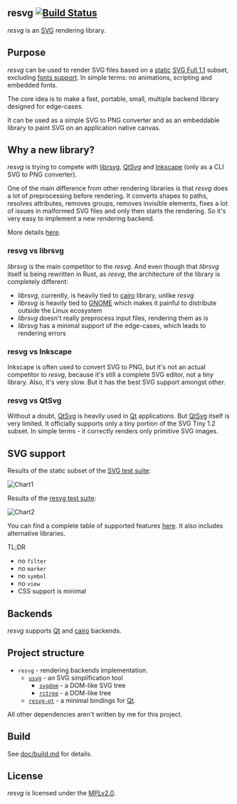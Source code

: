 ## resvg [![Build Status]](https://travis-ci.org/RazrFalcon/resvg)

[Build Status]: https://travis-ci.org/RazrFalcon/resvg.svg?branch=master

*resvg* is an [SVG](https://en.wikipedia.org/wiki/Scalable_Vector_Graphics) rendering library.

## Purpose

*resvg* can be used to render SVG files based on a
[static](http://www.w3.org/TR/SVG11/feature#SVG-static)
[SVG Full 1.1](https://www.w3.org/TR/SVG/Overview.html) subset, excluding
[fonts support](https://www.w3.org/TR/SVG11/feature#Font).
In simple terms: no animations, scripting and embedded fonts.

The core idea is to make a fast, portable, small, multiple backend library
designed for edge-cases.

It can be used as a simple SVG to PNG converter
and as an embeddable library to paint SVG on an application native canvas.

## Why a new library?

*resvg* is trying to compete with [librsvg], [QtSvg]
and [Inkscape] (only as a CLI SVG to PNG converter).

One of the main difference from other rendering libraries is that *resvg* does a lot
of preprocessing before rendering. It converts shapes to paths, resolves attributes,
removes groups, removes invisible elements, fixes a lot of issues in malformed SVG files
and only then starts the rendering. So it's very easy to implement a new rendering backend.

More details [here](https://github.com/RazrFalcon/usvg/blob/master/docs/usvg_spec.adoc).

### resvg vs librsvg

*librsvg* is the main competitor to the *resvg*. And even though that *librsvg* itself is being
rewritten in Rust, as *resvg*, the architecture of the library is completely different:

- *librsvg*, currently, is heavily tied to [cairo] library, unlike *resvg*
- *librsvg* is heavily tied to [GNOME] which makes it painful to distribute outside the Linux ecosystem
- *librsvg* doesn't really preprocess input files, rendering them as is
- *librsvg* has a minimal support of the edge-cases, which leads to rendering errors

### resvg vs Inkscape

Inkscape is often used to convert SVG to PNG, but it's not an actual competitor to *resvg*,
because it's still a complete SVG editor, not a tiny library.
Also, it's very slow.
But it has the best SVG support amongst other.

### resvg vs QtSvg

Without a doubt, [QtSvg] is heavily used in [Qt] applications.
But [QtSvg] itself is very limited. It officially supports only a tiny portion
of the SVG Tiny 1.2 subset. In simple terms - it correctly renders only primitive SVG images.

## SVG support

Results of the static subset of the [SVG test suite](https://www.w3.org/Graphics/SVG/Test/20110816/):

![Chart1](https://github.com/RazrFalcon/resvg-test-suite/blob/master/site/images/official_chart.svg)

Results of the [resvg test suite](https://github.com/RazrFalcon/resvg-test-suite):

![Chart2](https://github.com/RazrFalcon/resvg-test-suite/blob/master/site/images/chart.svg)

You can find a complete table of supported features
[here](https://razrfalcon.github.io/resvg-test-suite/svg-support-table.html).
It also includes alternative libraries.

TL;DR

- no `filter`
- no `marker`
- no `symbol`
- no `view`
- CSS support is minimal

## Backends

*resvg* supports [Qt] and [cairo] backends.

## Project structure

- `resvg` - rendering backends implementation.
  - [`usvg`](https://github.com/RazrFalcon/usvg) - an SVG simplification tool
    - [`svgdom`](https://github.com/RazrFalcon/svgdom) - a DOM-like SVG tree
    - [`rctree`](https://github.com/RazrFalcon/rctree) - a DOM-like tree
  - [`resvg-qt`](https://github.com/RazrFalcon/resvg-qt) - a minimal bindings for [Qt].

All other dependencies aren't written by me for this project.

## Build

See [doc/build.md](doc/build.md) for details.

## License

*resvg* is licensed under the [MPLv2.0](https://www.mozilla.org/en-US/MPL/).


[Inkscape]: https://www.inkscape.org
[librsvg]: https://wiki.gnome.org/action/show/Projects/LibRsvg
[QtSvg]: https://doc.qt.io/qt-5/qtsvg-index.html

[cairo]: https://www.cairographics.org/
[Qt]: https://www.qt.io/
[Skia]: https://skia.org/

[GNOME]: https://www.gnome.org/
